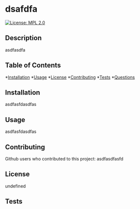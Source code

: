 
  # **dsafdfa**

  [![License: MPL 2.0](https://img.shields.io/badge/License-MPL_2.0-brightgreen.svg)](https://opensource.org/licenses/MPL-2.0)

  ## Description
  asdfasdfa

  ## Table of Contents
  *[Installation](#installation)
  *[Usage](#usage)
  *[License](#license)
  *[Contributing](#contributing)
  *[Tests](#tests)
  *[Questions](#questions) 
  
  ## Installation
  asdfasfdasdfas

  ## Usage
  asdfasfdasdfas

  ## Contributing
  Github users who contributed to this project: asdfasdfasfd

  ## License
  undefined

  ## Tests


